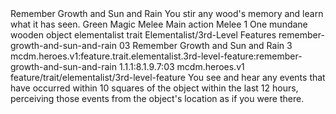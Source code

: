 <ability>
  <name>Remember Growth and Sun and Rain</name>
  <flavor>You stir any wood&apos;s memory and learn what it has seen.</flavor>
  <keywords>
    <keyword>Green</keyword>
    <keyword>Magic</keyword>
    <keyword>Melee</keyword>
  </keywords>
  <type>Main action</type>
  <distance>Melee 1</distance>
  <target>One mundane wooden object</target>
  <metadata>
    <class>elementalist</class>
    <feature_type>trait</feature_type>
    <file_dpath>Elementalist/3rd-Level Features</file_dpath>
    <item_id>remember-growth-and-sun-and-rain</item_id>
    <item_index>03</item_index>
    <item_name>Remember Growth and Sun and Rain</item_name>
    <level>3</level>
    <scc>mcdm.heroes.v1:feature.trait.elementalist.3rd-level-feature:remember-growth-and-sun-and-rain</scc>
    <scdc>1.1.1:8.1.9.7:03</scdc>
    <source>mcdm.heroes.v1</source>
    <type>feature/trait/elementalist/3rd-level-feature</type>
  </metadata>
  <effects>
    <effect type="mundane">You see and hear any events that have occurred within 10 squares of the object within the last 12 hours, perceiving those events from the object&apos;s location as if you were there.</effect>
  </effects>
</ability>
